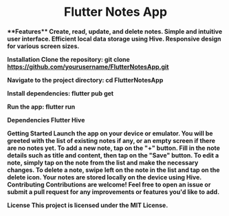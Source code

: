 <h1 align="center">Flutter Notes App</h1>

<h4 This is a simple note-taking application developed using Flutter framework and Dart programming language. It utilizes Hive for efficient local data storage.</h4>
<p>
  **Features**
Create, read, update, and delete notes.
Simple and intuitive user interface.
Efficient local data storage using Hive.
Responsive design for various screen sizes.
</p>



Installation
Clone the repository:
git clone https://github.com/yourusername/FlutterNotesApp.git

Navigate to the project directory:
cd FlutterNotesApp

Install dependencies:
flutter pub get

Run the app:
flutter run

Dependencies
Flutter
Hive

Getting Started
Launch the app on your device or emulator.
You will be greeted with the list of existing notes if any, or an empty screen if there are no notes yet.
To add a new note, tap on the "+" button.
Fill in the note details such as title and content, then tap on the "Save" button.
To edit a note, simply tap on the note from the list and make the necessary changes.
To delete a note, swipe left on the note in the list and tap on the delete icon.
Your notes are stored locally on the device using Hive.
Contributing
Contributions are welcome! Feel free to open an issue or submit a pull request for any improvements or features you'd like to add.

License
This project is licensed under the MIT License.


